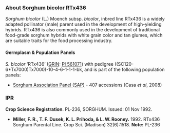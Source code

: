 ### About Sorghum bicolor RTx436
*Sorghum bicolor* (L.) Moench subsp. *bicolor*, inbred line RTx436 is a widely adapted pollinator (male) parent used in the development of high-yielding hybrids. RTx436 is also commonly used in the development of traditional food-grade sorghum hybrids with white grain color and tan glumes, which are suitable traits for the food processing industry.

#### Germplasm & Population Panels
*S. bicolor* ‘RTx436’ ([GRIN](https://npgsweb.ars-grin.gov/gringlobal/accessiondetail?id=1459134): [PI 561071](https://npgsweb.ars-grin.gov/gringlobal/accessiondetail?id=1456043)) with pedigree ((SC120-6*Tx7000)Tx7000)-10-4-6-1-1-1-bk, and is part of the following population panels:
* [Sorghum Association Panel (SAP)](https://npgsweb.ars-grin.gov/gringlobal/methodaccession?id1=69097&id2=494091) - 407 accessions (Casa *et al*, 2008)

### IPR
**Crop Science Registration**. PL-236, SORGHUM. Issued: 01 Nov 1992.
* **Miller, F. R., T. F. Dusek, K. L. Prihoda, & L. W. Rooney.** 1992. RTx436 Sorghum Parental Line. Crop Sci. (Madison) 32(6):1518. **Note:** PL-236
